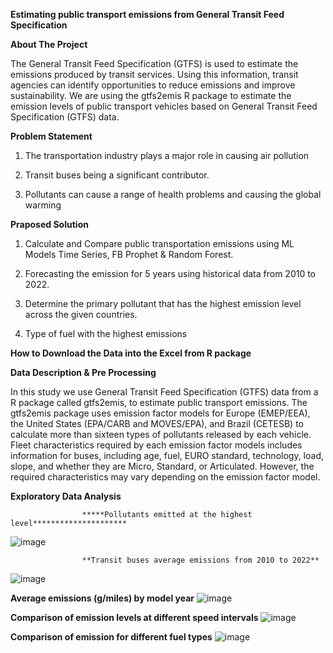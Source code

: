 **Estimating public transport emissions from General Transit Feed Specification**

**About The Project**


The General Transit Feed Specification (GTFS) is used to estimate the emissions produced by transit
services. Using this information, transit agencies can identify opportunities to reduce emissions and
improve sustainability. We are using the gtfs2emis R package to estimate the emission levels of public transport vehicles based
on General Transit Feed Specification (GTFS) data.

**Problem Statement**

  1) The transportation industry plays a major role in causing air pollution

  2) Transit buses being a significant contributor.

  3) Pollutants can cause a range of health problems and causing the global warming

**Praposed Solution**

  1) Calculate and Compare public transportation emissions using ML Models Time Series, FB Prophet & Random Forest.

  2) Forecasting the emission for 5 years using historical data from 2010 to 2022.
 
  3) Determine the primary pollutant that has the highest emission level across the given countries.

  4) Type of fuel with the highest emissions

**How to Download the Data into the Excel from R package**

**Data Description & Pre Processing**

In this study we use General Transit Feed Specification (GTFS) data from a R package called gtfs2emis, to estimate public transport emissions. The gtfs2emis package uses emission factor models for Europe (EMEP/EEA), the United States (EPA/CARB and MOVES/EPA), and Brazil (CETESB) to calculate more than sixteen types of pollutants released by each vehicle. Fleet characteristics required by each emission factor models includes information for buses, including age, fuel, EURO standard, technology, load, slope, and whether they are Micro, Standard, or Articulated. However, the required characteristics may vary depending on the emission factor model.

**Exploratory Data Analysis**

 					*****Pollutants emitted at the highest level*********************
![image](https://user-images.githubusercontent.com/55294714/234574062-9fa051aa-a22d-45ec-888a-8b2b6746a90e.png)

					**Transit buses average emissions from 2010 to 2022**
![image](https://user-images.githubusercontent.com/55294714/234574705-9c81cd82-eeb7-41bf-90fd-4f039868c2db.png)

**Average emissions (g/miles) by model year**
![image](https://user-images.githubusercontent.com/55294714/234574729-630f9126-7f62-4c42-86e5-21735cb6ce70.png)

**Comparison of emission levels at different speed intervals**
![image](https://user-images.githubusercontent.com/55294714/234574768-77e442d0-74f1-435c-95dc-04a5a7ee6361.png)

**Comparison of emission for different fuel types**
![image](https://user-images.githubusercontent.com/55294714/234574797-4a1824f8-6699-4545-8f1e-a2764f27bc51.png)




